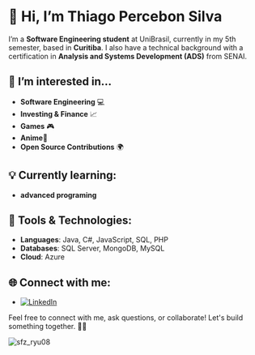 # 👋 Hi, I’m Thiago Percebon Silva

I’m a **Software Engineering student** at UniBrasil, currently in my 5th semester, based in **Curitiba**. I also have a technical background with a certification in **Analysis and Systems Development (ADS)** from SENAI.

## 👀 I’m interested in...
- **Software Engineering** 💻
- **Investing & Finance** 📈
- **Games** 🎮
- **Anime**🥷
- **Open Source Contributions** 🌍

## 💡 Currently learning:
- **advanced programing**

## 🔧 Tools & Technologies:
- **Languages**: Java, C#, JavaScript, SQL, PHP
- **Databases**: SQL Server, MongoDB, MySQL
- **Cloud**: Azure

## 🌐 Connect with me:
- [![LinkedIn](https://img.shields.io/badge/-Thiago%20Percebon%20Silva-blue?style=flat-square&logo=Linkedin&logoColor=white&link=https://www.linkedin.com/in/thiago-percebon-silva-1a9294279)](https://www.linkedin.com/in/thiago-percebon-silva-1a9294279)



Feel free to connect with me, ask questions, or collaborate! Let's build something together. 👨‍💻



![sfz_ryu08](https://github.com/user-attachments/assets/a5f9430d-767c-4c9a-9d85-246022cd1048)

